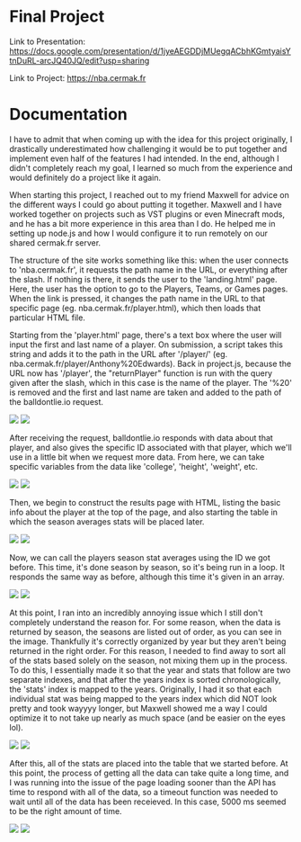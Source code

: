 # Final Project

Link to Presentation: https://docs.google.com/presentation/d/1jyeAEGDDjMUegqACbhKGmtyaisYtnDuRL-arcJQ40JQ/edit?usp=sharing

Link to Project: https://nba.cermak.fr

# Documentation

I have to admit that when coming up with the idea for this project originally, I drastically underestimated how challenging it would be to put together and implement even half of the features I had intended. In the end, although I didn't completely reach my goal, I learned so much from the experience and would definitely do a project like it again. 

When starting this project, I reached out to my friend Maxwell for advice on the different ways I could go about putting it together. Maxwell and I have worked together on projects such as VST plugins or even Minecraft mods, and he has a bit more experience in this area than I do. He helped me in setting up node.js and how I would configure it to run remotely on our shared cermak.fr server.

The structure of the site works something like this: when the user connects to 'nba.cermak.fr', it requests the path name in the URL, or everything after the slash. If nothing is there, it sends the user to the 'landing.html' page. Here, the user has the option to go to the Players, Teams, or Games pages. When the link is pressed, it changes the path name in the URL to that specific page (eg. nba.cermak.fr/player.html), which then loads that particular HTML file.

Starting from the 'player.html' page, there's a text box where the user will input the first and last name of a player. On submission, a script takes this string and adds it to the path in the URL after '/player/' (eg. nba.cermak.fr/player/Anthony%20Edwards). Back in project.js, because the URL now has '/player', the "returnPlayer" function is run with the query given after the slash, which in this case is the name of the player. The '%20' is removed and the first and last name are taken and added to the path of the balldontlie.io request.

![](img/playerform.png)
![](img/callplayer.png)

After receiving the request, balldontlie.io responds with data about that player, and also gives the specific ID associated with that player, which we'll use in a little bit when we request more data. From here, we can take specific variables from the data like 'college', 'height', 'weight', etc. 

![](img/playerinfo.png)
![](img/playerconst.png)

Then, we begin to construct the results page with HTML, listing the basic info about the player at the top of the page, and also starting the table in which the season averages stats will be placed later.

![](img/pstat1.png)
![](img/basicdata1.png)

Now, we can call the players season stat averages using the ID we got before. This time, it's done season by season, so it's being run in a loop. It responds the same way as before, although this time it's given in an array. 

![](img/callstats.png)
![](img/dataarray1.png)

At this point, I ran into an incredibly annoying issue which I still don't completely understand the reason for. For some reason, when the data is returned by season, the seasons are listed out of order, as you can see in the image. Thankfully it's correctly organized by year but they aren't being returned in the right order. For this reason, I needed to find away to sort all of the stats based solely on the season, not mixing them up in the process. To do this, I essentially made it so that the year and stats that follow are two separate indexes, and that after the years index is sorted chronologically, the 'stats' index is mapped to the years. Originally, I had it so that each individual stat was being mapped to the years index which did NOT look pretty and took wayyyy longer, but Maxwell showed me a way I could optimize it to not take up nearly as much space (and be easier on the eyes lol). 

![](img/sortold.png)
![](img/sortnew.png)

After this, all of the stats are placed into the table that we started before. At this point, the process of getting all the data can take quite a long time, and I was running into the issue of the page loading sooner than the API has time to respond with all of the data, so a timeout function was needed to wait until all of the data has been receieved. In this case, 5000 ms seemed to be the right amount of time.

![](img/stattable.png)
![](img/stattable2.png)